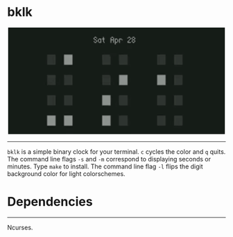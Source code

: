 # bklk

<p align="center">
<img src='demo.gif' width=500px>
</p>

---

`bklk` is a simple binary clock for your terminal. `c` cycles the
color and `q` quits. The command line flags `-s` and `-m` correspond
to displaying seconds or minutes. Type `make` to install. The command line flag
`-l` flips the digit background color for light colorschemes.

# Dependencies

---

Ncurses.


